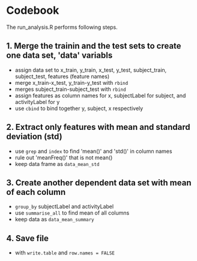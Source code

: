 # Codebook

The run_analysis.R performs following steps.

## 1. Merge the trainin and the test sets to create one data set, 'data' variabls  
- assign data set to x_train, y_train, x_test, y_test, subject_train, subject_test, features (feature names)  
- merge x_train-x_test, y_train-y_test with `rbind`  
- merges subject_train-subject_test with `rbind`  
- assign features as column names for x, subjectLabel for subject, and activityLabel for y  
- use `cbind` to bind together y, subject, x respectively  

## 2. Extract only features with mean and standard deviation (std)  
- use `grep` and `index` to find 'mean()' and 'std()' in column names  
- rule out 'meanFreq()' that is not mean()  
- keep data frame as `data_mean_std`

## 3. Create another dependent data set with mean of each column  
- `group_by` subjectLabel and activityLabel  
- use `summarise_all` to find mean of all columns  
- keep data as `data_mean_summary`

## 4. Save file  
- with `write.table` and `row.names = FALSE`  
